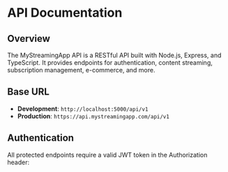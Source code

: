# API Documentation

## Overview

The MyStreamingApp API is a RESTful API built with Node.js, Express, and TypeScript. It provides endpoints for authentication, content streaming, subscription management, e-commerce, and more.

## Base URL

- **Development**: `http://localhost:5000/api/v1`
- **Production**: `https://api.mystreamingapp.com/api/v1`

## Authentication

All protected endpoints require a valid JWT token in the Authorization header: